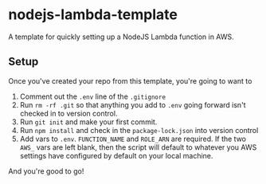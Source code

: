 # nodejs-lambda-template

A template for quickly setting up a NodeJS Lambda function in AWS.

## Setup

Once you've created your repo from this template, you're going to want to

1. Comment out the `.env` line of the `.gitignore`
2. Run `rm -rf .git` so that anything you add to `.env` going forward isn't checked in to version control.
3. Run `git init` and make your first commit.
4. Run `npm install` and check in the `package-lock.json` into version control
5. Add vars to `.env`. `FUNCTION_NAME` and `ROLE_ARN` are required. If the two `AWS_` vars are left blank, then the script will default to whatever you AWS settings have configured by default on your local machine.


And you're good to go!